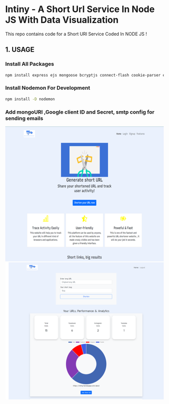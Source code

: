# Intiny - A Short Url Service In Node JS With Data Visualization

This repo contains code for a Short URl Service Coded In NODE JS !

## 1. USAGE

### Install All Packages

```bash
npm install express ejs mongoose bcryptjs connect-flash cookie-parser express-session csurf memorystore passport passport-local passport-google-oauth20 nodemailer
```

### Install Nodemon For Development

```bash
npm install -D nodemon
```

### Add mongoURI ,Google client ID and Secret, smtp config for sending emails 


![Image1](screenshots/intiny_main_page.png)
![Image2](screenshots/dashboard.png)


